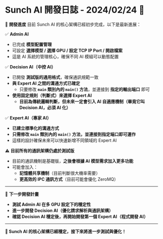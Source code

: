 # Sunch AI 開發日誌 - 2024/02/24 🚀

🎯 **開發進度**
目前 Sunch AI 的核心架構已經初步完成，以下是最新進展：

✅ **Admin AI**
   - 已完成 **模型配置管理**
   - 可設定 **選擇模型 / 選擇 GPU / 設定 TCP IP Port / 開啟檔案**
   - 這是 AI 系統的管理核心，確保不同 AI 模組可以動態配置  

✅ **Decision AI（中控 AI）**
   - 已開發 **測試版的通用格式**，確保通訊規範一致
   - **與 Expert AI 之間的溝通方式已確定**
     - 只要修改 **`main` 類別內的 `main()` 方法**，並連接到 **指定的輸出端口** 即可  
   - **使用固定規則（判斷式）來選擇 Expert AI**
     - **目前為傳統邏輯判斷，但未來一定會引入 AI 自適應機制（畢竟它叫 Decision AI，必須 AI 化）**
  
✅ **Expert AI（專家 AI）**
   - **已建立標準化的溝通方式**
   - **只需修改 `main` 類別內的 `main()` 方法，並連接到指定端口即可運作**
   - 這樣的設計確保未來可以快速新增不同領域的 Expert AI

⚠️ **目前所有的通訊架構仍處於測試版**
   - 目前的通訊機制是基礎版，**之後會根據 AI 模型需求加入更多功能**
   - 可能會加入：
     - **記憶體共享機制**（目前判斷很大機率需要）
     - **更高效的 IPC 通訊方式**（目前可能會優化 ZeroMQ）

---

🎯 **下一步開發計畫**
- **測試 Admin AI 在多 GPU 設定下的穩定性**
- **進一步開發 Decision AI（優化請求解析與通訊架構）**
- **確認 Decision AI 穩定後，再開始開發第一個 Expert AI（程式開發 AI）**

---

**🚀 Sunch AI 的核心架構已經穩定，接下來將進一步測試與優化！**
